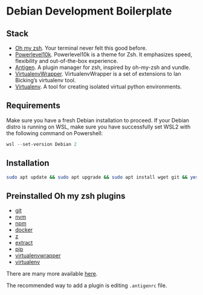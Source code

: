 # Debian Development Boilerplate

## Stack

- [Oh my zsh](https://ohmyz.sh/). Your terminal never felt this good before.
- [Powerlevel10k](https://github.com/romkatv/powerlevel10k). Powerlevel10k is a theme for Zsh. It emphasizes speed, flexibility and out-of-the-box experience.
- [Antigen](http://antigen.sharats.me/). A plugin manager for zsh, inspired by oh-my-zsh and vundle.
- [VirtualenvWrapper](https://virtualenvwrapper.readthedocs.io/en/latest/). VirtualenvWrapper is a set of extensions to Ian Bicking’s virtualenv tool.
- [Virtualenv](https://pypi.org/project/virtualenv/). A tool for creating isolated virtual python environments.

## Requirements
Make sure you have a fresh Debian installation to proceed.
If your Debian distro is running on WSL, make sure you have successfully set WSL2 with the following command on Powershell:

```powershell
wsl --set-version Debian 2
```

## Installation
```bash
sudo apt update && sudo apt upgrade && sudo apt install wget git && yes | sh -c "$(wget -fsSL https://github.com/DanielAtKrypton/debian-dev-boilerplate/raw/master/src/install_script.sh)"
```

## Preinstalled Oh my zsh plugins

- [git](https://github.com/ohmyzsh/ohmyzsh/tree/master/plugins/git)
- [nvm](https://github.com/ohmyzsh/ohmyzsh/tree/master/plugins/nvm)
- [npm](https://github.com/ohmyzsh/ohmyzsh/tree/master/plugins/npm)
- [docker](https://github.com/ohmyzsh/ohmyzsh/tree/master/plugins/docker)
- [z](https://github.com/ohmyzsh/ohmyzsh/tree/master/plugins/z)
- [extract](https://github.com/ohmyzsh/ohmyzsh/tree/master/plugins/extract)
- [pip](https://github.com/ohmyzsh/ohmyzsh/tree/master/plugins/pip)
- [virtualenvwrapper](https://github.com/ohmyzsh/ohmyzsh/tree/master/plugins/virtualenvwrapper)
- [virtualenv](https://github.com/ohmyzsh/ohmyzsh/tree/master/plugins/virtualenv)

There are many more available [here](https://github.com/ohmyzsh/ohmyzsh/wiki/Plugins).

The recommended way to add a plugin is editing `.antigenrc` file.